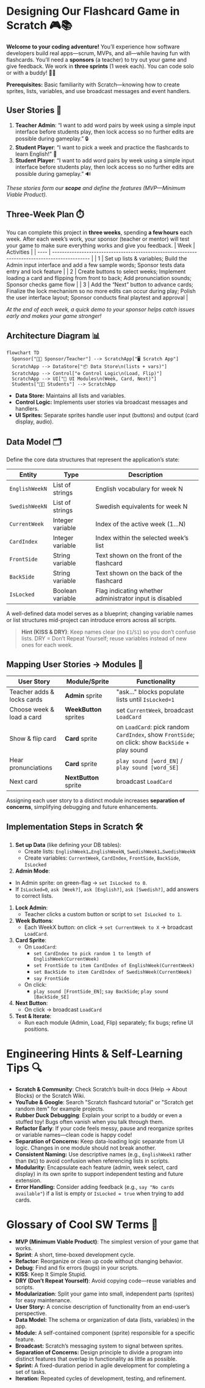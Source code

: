 
# Designing Our Flashcard Game in Scratch 🎮📚

**Welcome to your coding adventure!** You’ll experience how software developers build real apps—scrum, MVPs, and all—while having fun with flashcards. You’ll need a **sponsors** (a teacher) to try out your game and give feedback. We work in **three sprints** (1 week each). You can code solo or with a buddy! 🤖✨

**Prerequisites:** Basic familiarity with Scratch—knowing how to create sprites, lists, variables, and use broadcast messages and event handlers.



## User Stories 📝

1. **Teacher Admin**: “I want to add word pairs by week using a simple input interface before students play, then lock access so no further edits are possible during gameplay.” 🔒
2. **Student Player**: “I want to pick a week and practice the flashcards to learn English!” 🌟
3. **Student Player**: “I want to add word pairs by week using a simple input interface before students play, then lock access so no further edits are possible during gameplay.” 🔊

*These stories form our **scope** and define the features (MVP—Minimum Viable Product).*
## Three‑Week Plan ⏱️

You can complete this project in **three weeks**, spending **a few hours** each week. After each week’s work, your sponsor (teacher or mentor) will test your game to make sure everything works and give you feedback.
| Week | Activities |
| ---- | --------------------------------------------------------------------------------------------- |
| 1    | Set up lists & variables; Build the Admin input interface and add a few sample words; Sponsor tests data entry and lock feature |
| 2    | Create buttons to select weeks; Implement loading a card and flipping from front to back; Add pronunciation sounds; Sponsor checks game flow |
| 3    | Add the “Next” button to advance cards; Finalize the lock mechanism so no more edits can occur during play; Polish the user interface layout; Sponsor conducts final playtest and approval |

*At the end of each week, a quick demo to your sponsor helps catch issues early and makes your game stronger!*

## Architecture Diagram 📊

```mermaid
flowchart TD
  Sponsor["👩‍🏫 Sponsor/Teacher"] --> ScratchApp["🖥️ Scratch App"]
  ScratchApp --> DataStore["📦 Data Store\n(lists + vars)"]
  ScratchApp --> Control["⚙️ Control Logic\n(Load, Flip)"]
  ScratchApp --> UI["🎨 UI Modules\n(Week, Card, Next)"]
  Students["👩‍🎓 Students"] --> ScratchApp
```
* **Data Store:** Maintains all lists and variables.
* **Control Logic:** Implements user stories via broadcast messages and handlers.
* **UI Sprites:** Separate sprites handle user input (buttons) and output (card display, audio).

## Data Model  🗂️
Define the core data structures that represent the application’s state:

| Entity         | Type             | Description                                             |
| -------------- | ---------------- | ------------------------------------------------------- |
| `EnglishWeekN` | List of strings  | English vocabulary for week N                           |
| `SwedishWeekN` | List of strings  | Swedish equivalents for week N                          |
| `CurrentWeek`  | Integer variable | Index of the active week (1…N)                          |
| `CardIndex`    | Integer variable | Index within the selected week’s list                   |
| `FrontSide`    | String variable  | Text shown on the front of the flashcard                |
| `BackSide`     | String variable  | Text shown on the back of the flashcard                 |
| `IsLocked`     | Boolean variable | Flag indicating whether administrator input is disabled |

A well-defined data model serves as a blueprint; changing variable names or list structures mid-project can introduce errors across all scripts.

> **Hint (KISS & DRY)**: Keep names clear (no `E1`/`S1`) so you don’t confuse lists. DRY = Don’t Repeat Yourself; reuse variables instead of new ones for each week.



## Mapping User Stories → Modules 🚀

| User Story                 | Module/Sprite          | Functionality                                                                                    |
| -------------------------- | ---------------------- | ------------------------------------------------------------------------------------------------ |
| Teacher adds & locks cards | **Admin** sprite       | "ask…" blocks populate lists until `IsLocked=1`                                                  |
| Choose week & load a card  | **WeekButton** sprites | set `CurrentWeek`, broadcast `LoadCard`                                                          |
| Show & flip card           | **Card** sprite        | on `LoadCard`: pick random `CardIndex`, show `FrontSide`; on click: show `BackSide` + play sound |
| Hear pronunciations        | **Card** sprite        | `play sound [word_EN]` / `play sound [word_SE]`                                                  |
| Next card                  | **NextButton** sprite  | broadcast `LoadCard`                                                                             |

Assigning each user story to a distinct module increases **separation of concerns**, simplifying debugging and future enhancements.




## Implementation Steps in Scratch 🛠️

1. **Set up Data** (like defining your DB tables):
   * Create lists: `EnglishWeek1…EnglishWeekN`, `SwedishWeek1…SwedishWeekN`
   * Create variables: `CurrentWeek`, `CardIndex`, `FrontSide`, `BackSide`, `IsLocked`
1.  **Admin Mode**:
   * In Admin sprite: on green-flag → `set IsLocked to 0`.
   * If `IsLocked=0`, `ask [Week?]`, `ask [English?]`, `ask [Swedish?]`, add answers to correct lists.
1. **Lock Admin**:
   * Teacher clicks a custom button or script to `set IsLocked to 1`.
1. **Week Buttons**:
   * Each WeekX button: on click → `set CurrentWeek to X` → broadcast `LoadCard`.
1. **Card Sprite**:
   * On `LoadCard`:
     * `set CardIndex to pick random 1 to length of EnglishWeek(CurrentWeek)`
     * `set FrontSide to item CardIndex of EnglishWeek(CurrentWeek)`
     * `set BackSide to item CardIndex of SwedishWeek(CurrentWeek)`
     * `say FrontSide`
   * On click:
     * `play sound [FrontSide_EN]`; `say BackSide`; `play sound [BackSide_SE]`
1. **Next Button**:
   * On click → broadcast `LoadCard`
1. **Test & Iterate**:
   * Run each module (Admin, Load, Flip) separately; fix bugs; refine UI positions.





# Engineering Hints & Self-Learning Tips 🔍

* **Scratch & Community**: Check Scratch’s built-in docs (Help → About Blocks) or the Scratch Wiki.
* **YouTube & Google**: Search "Scratch flashcard tutorial" or "Scratch get random item" for example projects.
* **Rubber Duck Debugging**: Explain your script to a buddy or even a stuffed toy! Bugs often vanish when you talk through them.
* **Refactor Early**: If your code feels messy, pause and reorganize sprites or variable names—clean code is happy code!
* **Separation of Concerns:** Keep data-loading logic separate from UI logic. Changes in one module should not break another.
* **Consistent Naming:** Use descriptive names (e.g., `EnglishWeek1` rather than `EW1`) to avoid confusion when referencing lists in scripts.
* **Modularity:** Encapsulate each feature (admin, week select, card display) in its own sprite to support independent testing and future extension.
* **Error Handling:** Consider adding feedback (e.g., `say "No cards available"`) if a list is empty or `IsLocked = true` when trying to add cards.

#  Glossary of Cool SW Terms 🚀

* **MVP (Minimum Viable Product)**: The simplest version of your game that works.
* **Sprint**: A short, time-boxed development cycle.
* **Refactor**: Reorganize or clean up code without changing behavior.
* **Debug**: Find and fix errors (bugs) in your scripts.
* **KISS**: Keep It Simple Stupid.
* **DRY (Don’t Repeat Yourself)**: Avoid copying code—reuse variables and scripts.
* **Modularization**: Split your game into small, independent parts (sprites) for easy maintenance.
* **User Story:** A concise description of functionality from an end-user’s perspective.
* **Data Model:** The schema or organization of data (lists, variables) in the app.
* **Module:** A self-contained component (sprite) responsible for a specific feature.
* **Broadcast:** Scratch’s messaging system to signal between sprites.
* **Separation of Concerns:** Design principle to divide a program into distinct features that overlap in functionality as little as possible.
* **Sprint:** A fixed-duration period in agile development for completing a set of tasks.
* **Iteration:** Repeated cycles of development, testing, and refinement.



